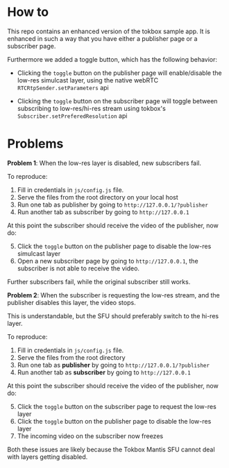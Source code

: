 # How to

This repo contains an enhanced version of the tokbox sample app.
It is enhanced in such a way that you have either a publisher page or a subscriber page.

Furthermore we added a toggle button, which has the following behavior:

* Clicking the `toggle` button on the publisher page will enable/disable the low-res simulcast layer, using the native webRTC `RTCRtpSender.setParameters` api

* Clicking the `toggle` button on the subscriber page will toggle between subscribing to low-res/hi-res stream using tokbox's `Subscriber.setPreferedResolution` api


# Problems

**Problem 1**: When the low-res layer is disabled, new subscribers fail.

To reproduce:
1. Fill in credentials in `js/config.js` file.
2. Serve the files from the root directory on your local host
3. Run one tab as publisher by going to `http://127.0.0.1/?publisher`
4. Run another tab as subscriber by going to `http://127.0.0.1`

At this point the subscriber should receive the video of the publisher, now do:

5. Click the `toggle` button on the publisher page to disable the low-res simulcast layer
6. Open a new subscriber page by going to `http://127.0.0.1`, the subscriber is not able to receive the video.

Further subscribers fail, while the original subscriber still works.

**Problem 2**: When the subscriber is requesting the low-res stream, and the publisher disables this layer, the video stops.

This is understandable, but the SFU should preferably switch to the hi-res layer.

To reproduce:
1. Fill in credentials in `js/config.js` file.
2. Serve the files from the root directory
3. Run one tab as **publisher** by going to `http://127.0.0.1/?publisher`
4. Run another tab as **subscriber** by going to `http://127.0.0.1`

At this point the subscriber should receive the video of the publisher, now do:

5. Click the `toggle` button on the subscriber page to request the low-res layer
6. Click the `toggle` button on the publisher page to disable the low-res layer
7. The incoming video on the subscriber now freezes

Both these issues are likely because the Tokbox Mantis SFU cannot deal with layers getting disabled.